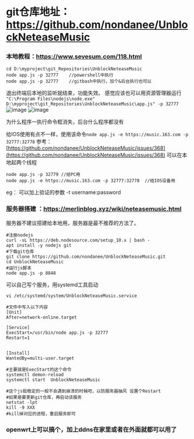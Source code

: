 # git仓库地址：https://github.com/nondanee/UnblockNeteaseMusic

### 本地教程：https://www.sevesum.com/118.html
```
cd D:\myproject\git_Repositories\UnblockNeteaseMusic
node app.js -p 32777 	//powershell中执行
node app.js -p 32777	//gitbash中执行，加个&后台执行也可以
```
退出终端后本地的监听就结束，功能失效。
感觉应该也可以用资源管理器运行
``` "C:\Program Files\nodejs\node.exe" D:\myproject\git_Repositories\UnblockNeteaseMusic\app.js" -p 32777 ```
![image](https://user-images.githubusercontent.com/18462281/113167190-0f92b080-9276-11eb-8dc2-90a89d8eb785.png)
![image](https://user-images.githubusercontent.com/18462281/113167244-1caf9f80-9276-11eb-8f2a-1f93c806ec7d.png)

为什么程序一执行命令框消失，后台什么程序都没有

给IOS使用有点不一样，使用该命令```node app.js -e https://music.163.com -p 32777:32778```
参考：[https://github.com/nondanee/UnblockNeteaseMusic/issues/368](https://github.com/nondanee/UnblockNeteaseMusic/issues/368)
可以在本地起两个线程
```
node app.js -p 32779 //给PC用
node app.js -e https://music.163.com -p 32777:32778  //给IOS设备用
```

eg： 可以加上验证的参数  -t username:password

### 服务器搭建 ：https://merlinblog.xyz/wiki/neteasemusic.html
服务器不建议搭建给本地用，服务器是最不推荐的方法了。
```
#注册nodejs
curl -sL https://deb.nodesource.com/setup_10.x | bash -
apt install -y nodejs git 
#下载git仓库
git clone https://github.com/nondanee/UnblockNeteaseMusic.git
cd UnblockNeteaseMusic
#运行js脚本
node app.js -p 8848
```
可以自己写个服务，用systemd工具启动
```
vi /etc/systemd/system/UnblockNeteaseMusic.service

#文件中写入以下内容
[Unit]
After=network-online.target

[Service]
ExecStart=/usr/bin/node app.js -p 32777
Restart=1


[Install]
WantedBy=multi-user.target

#主要就是ExecStart的这个命令
systemctl demon-reload
systemctl start  UnblockNeteaseMusic

#这个js挺稳定的一般不会遇到崩溃的时候吧，以防服务器抽风 设置个Restart
#如果是要更新git仓库，再启动该服务
netstat -lpt
kill -9 XXX
#kill掉对应的进程，重启服务即可

```

### openwrt上可以搞个，加上ddns在家里或者在外面就都可以用了
